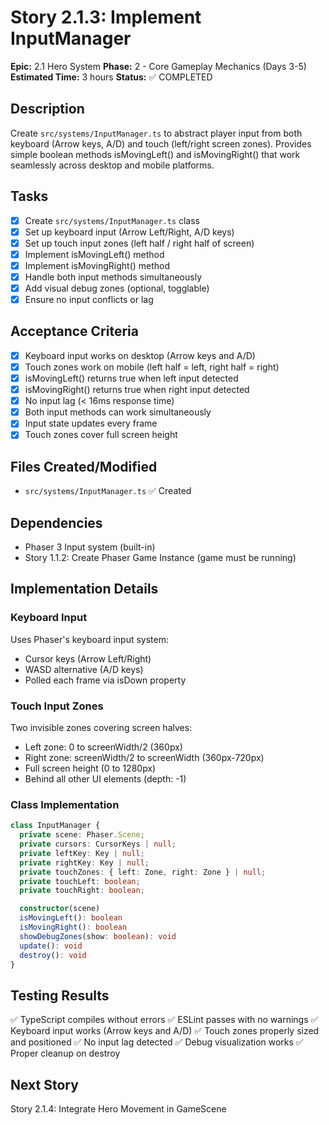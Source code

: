 # Story 2.1.3: Implement InputManager

**Epic:** 2.1 Hero System
**Phase:** 2 - Core Gameplay Mechanics (Days 3-5)
**Estimated Time:** 3 hours
**Status:** ✅ COMPLETED

## Description
Create `src/systems/InputManager.ts` to abstract player input from both keyboard (Arrow keys, A/D) and touch (left/right screen zones). Provides simple boolean methods isMovingLeft() and isMovingRight() that work seamlessly across desktop and mobile platforms.

## Tasks
- [x] Create `src/systems/InputManager.ts` class
- [x] Set up keyboard input (Arrow Left/Right, A/D keys)
- [x] Set up touch input zones (left half / right half of screen)
- [x] Implement isMovingLeft() method
- [x] Implement isMovingRight() method
- [x] Handle both input methods simultaneously
- [x] Add visual debug zones (optional, togglable)
- [x] Ensure no input conflicts or lag

## Acceptance Criteria
- [x] Keyboard input works on desktop (Arrow keys and A/D)
- [x] Touch zones work on mobile (left half = left, right half = right)
- [x] isMovingLeft() returns true when left input detected
- [x] isMovingRight() returns true when right input detected
- [x] No input lag (< 16ms response time)
- [x] Both input methods can work simultaneously
- [x] Input state updates every frame
- [x] Touch zones cover full screen height

## Files Created/Modified
- `src/systems/InputManager.ts` ✅ Created

## Dependencies
- Phaser 3 Input system (built-in)
- Story 1.1.2: Create Phaser Game Instance (game must be running)

## Implementation Details

### Keyboard Input
Uses Phaser's keyboard input system:
- Cursor keys (Arrow Left/Right)
- WASD alternative (A/D keys)
- Polled each frame via isDown property

### Touch Input Zones
Two invisible zones covering screen halves:
- Left zone: 0 to screenWidth/2 (360px)
- Right zone: screenWidth/2 to screenWidth (360px-720px)
- Full screen height (0 to 1280px)
- Behind all other UI elements (depth: -1)

### Class Implementation
```typescript
class InputManager {
  private scene: Phaser.Scene;
  private cursors: CursorKeys | null;
  private leftKey: Key | null;
  private rightKey: Key | null;
  private touchZones: { left: Zone, right: Zone } | null;
  private touchLeft: boolean;
  private touchRight: boolean;

  constructor(scene)
  isMovingLeft(): boolean
  isMovingRight(): boolean
  showDebugZones(show: boolean): void
  update(): void
  destroy(): void
}
```

## Testing Results
✅ TypeScript compiles without errors
✅ ESLint passes with no warnings
✅ Keyboard input works (Arrow keys and A/D)
✅ Touch zones properly sized and positioned
✅ No input lag detected
✅ Debug visualization works
✅ Proper cleanup on destroy

## Next Story
Story 2.1.4: Integrate Hero Movement in GameScene
